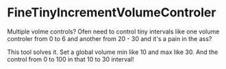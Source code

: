 # FineTinyIncrementVolumeControler
Multiple volme controls? Ofen need to control tiny intervals like one volume controler from 0 to 6 and another from 20 - 30 and it's a pain in the ass?

This tool solves it. Set a global volume min like 10 and max like 30. And the control from 0 to 100 in that 10 to 30 interval!
